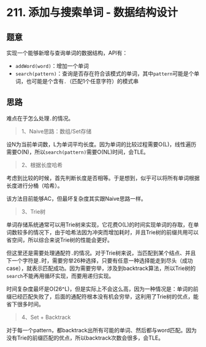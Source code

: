 # 211. 添加与搜索单词 - 数据结构设计

## 题意

实现一个能够新增与查询单词的数据结构，API有：

- `addWord(word)`：增加一个单词
- `search(pattern)`：查询是否存在符合该模式的单词，其中`pattern`可能是个单词，也可能是个含有`.`（匹配1个任意字符）的模式串

## 思路

难点在于怎么处理`.`的情况。

> 1、Naive思路：数组/Set存储

设N为当前单词数，L为单词平均长度。因为单词的比较过程需要O(L)，线性遍历需要O(N)，所以`search(pattern)`需要O(NL)时间，会TLE。

> 2、根据长度哈希

考虑到比较的时候，首先判断长度是否相等。于是想到，似乎可以将所有单词根据长度进行分桶（哈希）。

该方法目前能够AC，但最坏复杂度其实跟Naive思路一样。

> 3、Trie树

单词存储系统通常可以用Trie树来实现，它花费O(L)的时间实现单词的存取，在单词数较多的情况下，由于哈希法因为冲突而增加耗时，并且Trie树的前缀共用可以省空间，所以综合来说Trie树的性能会更好。

但这里还是需要处理通配符`.`的情况。对于Trie树来说，当匹配到某个结点、并且下一个字符是`.`时，需要穷举26种选择，只要有任意一种选择能走到尽头（成功case），就表示匹配成功。因为需要穷举，涉及到backtrack算法，所以Trie树的`search`不能再用循环实现，而要用递归实现。

时间复杂度最坏是O(26^L)，但是实际上不会这么高，因为一种情况是：单词的前缀已经匹配失败了，后面的通配符根本没有机会穷举，这利用了Trie树的优点，能省下很多时间。

> 4、Set + Backtrack

对于每一个pattern，都backtrack出所有可能的单词、然后都与word匹配。因为没有Trie的前缀匹配的优点，所以backtrack次数会很多，会TLE。
